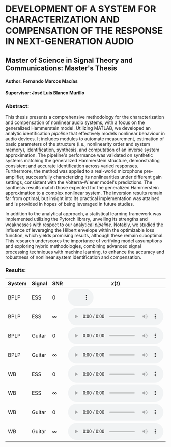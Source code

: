 # DEVELOPMENT OF A SYSTEM FOR CHARACTERIZATION AND COMPENSATION OF THE RESPONSE IN NEXT-GENERATION AUDIO

## Master of Science in Signal Theory and Communications: Master's Thesis

#### Author: Fernando Marcos Macías
#### Supervisor: José Luis Blanco Murillo

### Abstract: 

This thesis presents a comprehensive methodology for the characterization and compensation of nonlinear audio systems, with a focus on the generalized Hammerstein model. Utilizing MATLAB, we developed an analytic identification *pipeline* that effectively models nonlinear behaviour in audio devices. It includes modules to automate measurement, estimation of basic parameters of the structure (i.e., nonlinearity order and system memory), identification, synthesis, and computation of an inverse system approximation. The pipeline's performance was validated on synthetic systems matching the generalized Hammerstein structure, demonstrating consistent and accurate identification across varied responses. Furthermore, the method was applied to a real-world microphone pre-amplifier, successfully characterizing its nonlinearities under different gain settings, consistent with the Volterra-Wiener model's predictions. The synthesis results match those expected for the generalized Hammerstein approximation to a complex nonlinear system. The inversion results remain far from optimal, but insight into its practical implementation was attained and is provided in hopes of being leveraged in future studies.

In addition to the analytical approach, a statistical learning framework was implemented utilizing the Pytorch library, unveiling its strengths and weaknesses with respect to our analytical *pipeline*. Notably, we studied the influence of leveraging the Hilbert envelope within the optimizable loss function, which yields promising results, although these remain suboptimal. This research underscores the importance of verifying model assumptions and exploring hybrid methodologies, combining advanced signal processing techniques with machine learning, to enhance the accuracy and robustness of nonlinear system identification and compensation.


### Results:

| System | Signal | SNR | $x(t)$   | $y(t)$   | $\hat{y}(t)$: *pipeline*          | $\hat{y}(t)$: *learning*         |
|--------|--------|-----|----------|----------|-----------------------------------|----------------------------------|
| BPLP | ESS | 0 | <audio controls style="width: 80px;"><source src="web_audios/ESS_BPLP_0_x.wav" type="audio/wav"></audio> | <audio controls style="width: 80px;"><source src="web_audios/ESS_BPLP_0_y.wav" type="audio/wav"></audio> | <audio controls style="width: 80px;"><source src="web_audios/ESS_BPLP_0_yhat.wav" type="audio/wav"></audio> | - |
| BPLP | ESS | $\infty$ | <audio controls><source src="web_audios/ESS_BPLP_Inf_x.wav" type="audio/wav"></audio> | <audio controls><source src="web_audios/ESS_BPLP_Inf_y.wav" type="audio/wav"></audio> | <audio controls><source src="web_audios/ESS_BPLP_Inf_yhat.wav" type="audio/wav"></audio> | - |
| BPLP | Guitar | 0 | <audio controls><source src="web_audios/audio3_x.wav" type="audio/wav"></audio> | <audio controls><source src="web_audios/audio3_y.wav" type="audio/wav"></audio> | <audio controls><source src="web_audios/audio3_pipeline.wav" type="audio/wav"></audio> | <audio controls><source src="web_audios/audio3_learning.wav" type="audio/wav"></audio> |
| BPLP | Guitar | $\infty$ | <audio controls><source src="web_audios/audio4_x.wav" type="audio/wav"></audio> | <audio controls><source src="web_audios/audio4_y.wav" type="audio/wav"></audio> | <audio controls><source src="web_audios/audio4_pipeline.wav" type="audio/wav"></audio> | <audio controls><source src="web_audios/audio4_learning.wav" type="audio/wav"></audio> |
| WB | ESS | 0 | <audio controls><source src="web_audios/audio5_x.wav" type="audio/wav"></audio> | <audio controls><source src="web_audios/audio5_y.wav" type="audio/wav"></audio> | <audio controls><source src="web_audios/audio5_pipeline.wav" type="audio/wav"></audio> | <audio controls><source src="web_audios/audio5_learning.wav" type="audio/wav"></audio> |
| WB | ESS | $\infty$ | <audio controls><source src="web_audios/audio6_x.wav" type="audio/wav"></audio> | <audio controls><source src="web_audios/audio6_y.wav" type="audio/wav"></audio> | <audio controls><source src="web_audios/audio6_pipeline.wav" type="audio/wav"></audio> | <audio controls><source src="web_audios/audio6_learning.wav" type="audio/wav"></audio> |
| WB | Guitar | 0 | <audio controls><source src="web_audios/audio7_x.wav" type="audio/wav"></audio> | <audio controls><source src="web_audios/audio7_y.wav" type="audio/wav"></audio> | <audio controls><source src="web_audios/audio7_pipeline.wav" type="audio/wav"></audio> | <audio controls><source src="web_audios/audio7_learning.wav" type="audio/wav"></audio> |
| WB | Guitar | $\infty$ | <audio controls><source src="web_audios/audio7_x.wav" type="audio/wav"></audio> | <audio controls><source src="web_audios/audio7_y.wav" type="audio/wav"></audio> | <audio controls><source src="web_audios/audio7_pipeline.wav" type="audio/wav"></audio> | <audio controls><source src="web_audios/audio7_learning.wav" type="audio/wav"></audio> |



